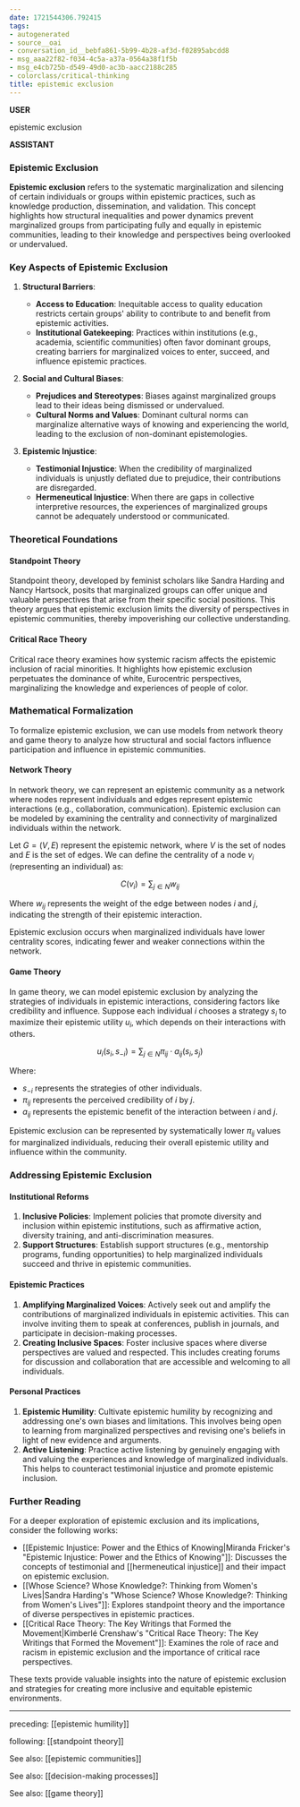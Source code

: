 ```yaml
---
date: 1721544306.792415
tags:
- autogenerated
- source__oai
- conversation_id__bebfa861-5b99-4b28-af3d-f02895abcdd8
- msg_aaa22f82-f034-4c5a-a37a-0564a38f1f5b
- msg_e4cb725b-d549-49d0-ac3b-aacc2188c285
- colorclass/critical-thinking
title: epistemic exclusion
---
```


**USER**

epistemic exclusion


**ASSISTANT**

### Epistemic Exclusion

**Epistemic exclusion** refers to the systematic marginalization and silencing of certain individuals or groups within epistemic practices, such as knowledge production, dissemination, and validation. This concept highlights how structural inequalities and power dynamics prevent marginalized groups from participating fully and equally in epistemic communities, leading to their knowledge and perspectives being overlooked or undervalued.

### Key Aspects of Epistemic Exclusion

1. **Structural Barriers**:
   - **Access to Education**: Inequitable access to quality education restricts certain groups' ability to contribute to and benefit from epistemic activities.
   - **Institutional Gatekeeping**: Practices within institutions (e.g., academia, scientific communities) often favor dominant groups, creating barriers for marginalized voices to enter, succeed, and influence epistemic practices.

2. **Social and Cultural Biases**:
   - **Prejudices and Stereotypes**: Biases against marginalized groups lead to their ideas being dismissed or undervalued.
   - **Cultural Norms and Values**: Dominant cultural norms can marginalize alternative ways of knowing and experiencing the world, leading to the exclusion of non-dominant epistemologies.

3. **Epistemic Injustice**:
   - **Testimonial Injustice**: When the credibility of marginalized individuals is unjustly deflated due to prejudice, their contributions are disregarded.
   - **Hermeneutical Injustice**: When there are gaps in collective interpretive resources, the experiences of marginalized groups cannot be adequately understood or communicated.

### Theoretical Foundations

#### Standpoint Theory

Standpoint theory, developed by feminist scholars like Sandra Harding and Nancy Hartsock, posits that marginalized groups can offer unique and valuable perspectives that arise from their specific social positions. This theory argues that epistemic exclusion limits the diversity of perspectives in epistemic communities, thereby impoverishing our collective understanding.

#### Critical Race Theory

Critical race theory examines how systemic racism affects the epistemic inclusion of racial minorities. It highlights how epistemic exclusion perpetuates the dominance of white, Eurocentric perspectives, marginalizing the knowledge and experiences of people of color.

### Mathematical Formalization

To formalize epistemic exclusion, we can use models from network theory and game theory to analyze how structural and social factors influence participation and influence in epistemic communities.

#### Network Theory

In network theory, we can represent an epistemic community as a network where nodes represent individuals and edges represent epistemic interactions (e.g., collaboration, communication). Epistemic exclusion can be modeled by examining the centrality and connectivity of marginalized individuals within the network.

Let $G = (V, E)$ represent the epistemic network, where $V$ is the set of nodes and $E$ is the set of edges. We can define the centrality of a node $v_i$ (representing an individual) as:

$$
C(v_i) = \sum_{j \in N} w_{ij}
$$

Where $w_{ij}$ represents the weight of the edge between nodes $i$ and $j$, indicating the strength of their epistemic interaction.

Epistemic exclusion occurs when marginalized individuals have lower centrality scores, indicating fewer and weaker connections within the network.

#### Game Theory

In game theory, we can model epistemic exclusion by analyzing the strategies of individuals in epistemic interactions, considering factors like credibility and influence. Suppose each individual $i$ chooses a strategy $s_i$ to maximize their epistemic utility $u_i$, which depends on their interactions with others.

$$
u_i(s_i, s_{-i}) = \sum_{j \in N} \pi_{ij} \cdot a_{ij}(s_i, s_j)
$$

Where:
- $s_{-i}$ represents the strategies of other individuals.
- $\pi_{ij}$ represents the perceived credibility of $i$ by $j$.
- $a_{ij}$ represents the epistemic benefit of the interaction between $i$ and $j$.

Epistemic exclusion can be represented by systematically lower $\pi_{ij}$ values for marginalized individuals, reducing their overall epistemic utility and influence within the community.

### Addressing Epistemic Exclusion

#### Institutional Reforms

1. **Inclusive Policies**: Implement policies that promote diversity and inclusion within epistemic institutions, such as affirmative action, diversity training, and anti-discrimination measures.
2. **Support Structures**: Establish support structures (e.g., mentorship programs, funding opportunities) to help marginalized individuals succeed and thrive in epistemic communities.

#### Epistemic Practices

1. **Amplifying Marginalized Voices**: Actively seek out and amplify the contributions of marginalized individuals in epistemic activities. This can involve inviting them to speak at conferences, publish in journals, and participate in decision-making processes.
2. **Creating Inclusive Spaces**: Foster inclusive spaces where diverse perspectives are valued and respected. This includes creating forums for discussion and collaboration that are accessible and welcoming to all individuals.

#### Personal Practices

1. **Epistemic Humility**: Cultivate epistemic humility by recognizing and addressing one's own biases and limitations. This involves being open to learning from marginalized perspectives and revising one's beliefs in light of new evidence and arguments.
2. **Active Listening**: Practice active listening by genuinely engaging with and valuing the experiences and knowledge of marginalized individuals. This helps to counteract testimonial injustice and promote epistemic inclusion.

### Further Reading

For a deeper exploration of epistemic exclusion and its implications, consider the following works:

- [[Epistemic Injustice: Power and the Ethics of Knowing|Miranda Fricker's "Epistemic Injustice: Power and the Ethics of Knowing"]]: Discusses the concepts of testimonial and [[hermeneutical injustice]] and their impact on epistemic exclusion.
- [[Whose Science? Whose Knowledge?: Thinking from Women's Lives|Sandra Harding's "Whose Science? Whose Knowledge?: Thinking from Women's Lives"]]: Explores standpoint theory and the importance of diverse perspectives in epistemic practices.
- [[Critical Race Theory: The Key Writings that Formed the Movement|Kimberlé Crenshaw's "Critical Race Theory: The Key Writings that Formed the Movement"]]: Examines the role of race and racism in epistemic exclusion and the importance of critical race perspectives.

These texts provide valuable insights into the nature of epistemic exclusion and strategies for creating more inclusive and equitable epistemic environments.


---

preceding: [[epistemic humility]]  


following: [[standpoint theory]]

See also: [[epistemic communities]]


See also: [[decision-making processes]]


See also: [[game theory]]